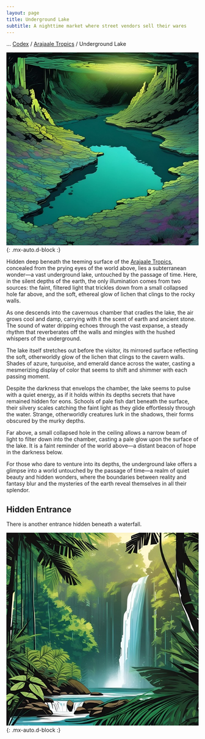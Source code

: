 ```yaml
---
layout: page
title: Underground Lake
subtitle: A nighttime market where street vendors sell their wares
---
```

<span class="breadcrumbs" markdown="1">... [Codex](/codex) / [Arajaale Tropics](/codex/regions/arajaale-tropics) / Underground Lake</span>

![Underground Lake](/assets/img/regions/underground-lake.jpeg){: .mx-auto.d-block :}

Hidden deep beneath the teeming surface of the [Arajaale Tropics](/codex/regions/arajaale-tropics), concealed from the prying eyes of the world above, lies a subterranean wonder—a vast underground lake, untouched by the passage of time. Here, in the silent depths of the earth, the only illumination comes from two sources: the faint, filtered light that trickles down from a small collapsed hole far above, and the soft, ethereal glow of lichen that clings to the rocky walls.

As one descends into the cavernous chamber that cradles the lake, the air grows cool and damp, carrying with it the scent of earth and ancient stone. The sound of water dripping echoes through the vast expanse, a steady rhythm that reverberates off the walls and mingles with the hushed whispers of the underground.

The lake itself stretches out before the visitor, its mirrored surface reflecting the soft, otherworldly glow of the lichen that clings to the cavern walls. Shades of azure, turquoise, and emerald dance across the water, casting a mesmerizing display of color that seems to shift and shimmer with each passing moment.

Despite the darkness that envelops the chamber, the lake seems to pulse with a quiet energy, as if it holds within its depths secrets that have remained hidden for eons. Schools of pale fish dart beneath the surface, their silvery scales catching the faint light as they glide effortlessly through the water. Strange, otherworldly creatures lurk in the shadows, their forms obscured by the murky depths.

Far above, a small collapsed hole in the ceiling allows a narrow beam of light to filter down into the chamber, casting a pale glow upon the surface of the lake. It is a faint reminder of the world above—a distant beacon of hope in the darkness below.

For those who dare to venture into its depths, the underground lake offers a glimpse into a world untouched by the passage of time—a realm of quiet beauty and hidden wonders, where the boundaries between reality and fantasy blur and the mysteries of the earth reveal themselves in all their splendor.

<div class="hidden" markdown="1">

## Hidden Entrance

There is another entrance hidden beneath a waterfall.

![Underground Lake Alternate Entrance](/assets/img/regions/underground-lake-alternate-entrance.jpeg){: .mx-auto.d-block :}

</div>